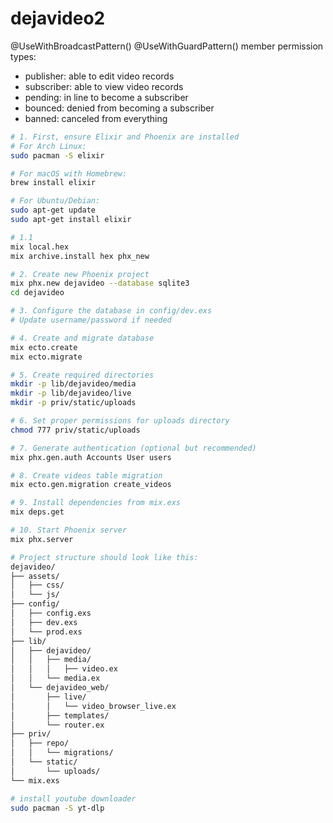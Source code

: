 dejavideo2
========
@UseWithBroadcastPattern()
@UseWithGuardPattern()
member permission types:
- publisher: able to edit video records
- subscriber: able to view video records
- pending: in line to become a subscriber
- bounced: denied from becoming a subscriber
- banned: canceled from everything

```bash
# 1. First, ensure Elixir and Phoenix are installed
# For Arch Linux:
sudo pacman -S elixir

# For macOS with Homebrew:
brew install elixir

# For Ubuntu/Debian:
sudo apt-get update
sudo apt-get install elixir

# 1.1
mix local.hex
mix archive.install hex phx_new

# 2. Create new Phoenix project
mix phx.new dejavideo --database sqlite3
cd dejavideo

# 3. Configure the database in config/dev.exs
# Update username/password if needed

# 4. Create and migrate database
mix ecto.create
mix ecto.migrate

# 5. Create required directories
mkdir -p lib/dejavideo/media
mkdir -p lib/dejavideo/live
mkdir -p priv/static/uploads

# 6. Set proper permissions for uploads directory
chmod 777 priv/static/uploads

# 7. Generate authentication (optional but recommended)
mix phx.gen.auth Accounts User users

# 8. Create videos table migration
mix ecto.gen.migration create_videos

# 9. Install dependencies from mix.exs
mix deps.get

# 10. Start Phoenix server
mix phx.server

# Project structure should look like this:
dejavideo/
├── assets/
│   ├── css/
│   └── js/
├── config/
│   ├── config.exs
│   ├── dev.exs
│   └── prod.exs
├── lib/
│   ├── dejavideo/
│   │   ├── media/
│   │   │   ├── video.ex
│   │   └── media.ex
│   └── dejavideo_web/
│       ├── live/
│       │   └── video_browser_live.ex
│       ├── templates/
│       └── router.ex
├── priv/
│   ├── repo/
│   │   └── migrations/
│   └── static/
│       └── uploads/
└── mix.exs

# install youtube downloader
sudo pacman -S yt-dlp
```
